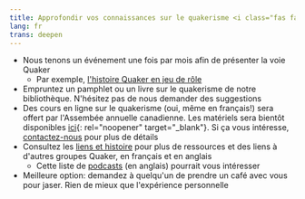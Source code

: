 ```yaml
---
title: Approfondir vos connaissances sur le quakerisme <i class="fas fa-arrow-circle-right fa-fw color-1-dark-text"></i>
lang: fr
trans: deepen
---
```

* Nous tenons un événement une fois par mois afin de présenter la voie Quaker
  * Par exemple, [l'histoire Quaker en jeu de rôle](/2020/01/14/histoire-quaker.html)
* Empruntez un pamphlet ou un livre sur le quakerisme de notre bibliothèque. N'hésitez pas de nous demander des suggestions
* Des cours en ligne sur le quakerisme (oui, même en français!) sera offert par l'Assembée annuelle canadienne. Les matériels sera bientôt disponibles [ici](http://quaker.ca/resources/education/){: rel="noopener" target="_blank"}. Si ça vous intéresse, [contactez-nous](/contact-fr) pour plus de détails
* Consultez les [liens et histoire](/liens_histoire) pour plus de ressources et des liens à d'autres groupes Quaker, en français et en anglais
  * Cette liste de [podcasts](/new_attender/podcasts) (en anglais) pourrait vous intéresser 
* Meilleure option: demandez à quelqu'un de prendre un café avec vous pour jaser. Rien de mieux que l'expérience personnelle

